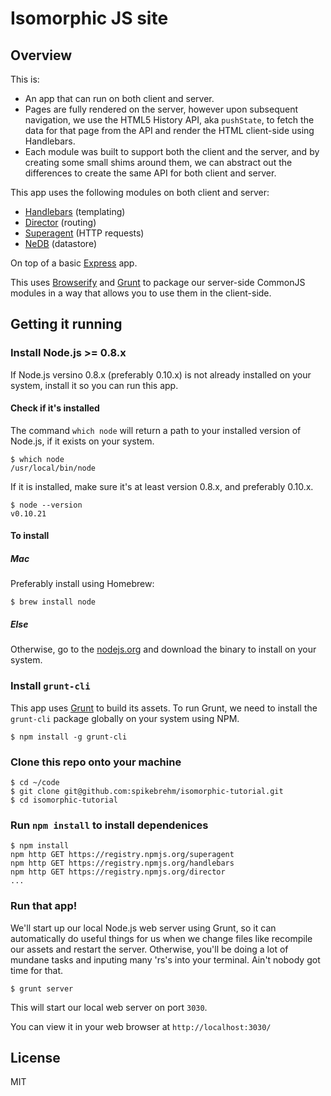 Isomorphic JS site
===================

## Overview

This is: 

* An app that can run on both client and server. 
* Pages are fully rendered on the server, however upon subsequent navigation, we use the HTML5 History API, aka `pushState`, to fetch the data for that page from the API and render the HTML client-side using Handlebars.
* Each module was built to support both the client and the server, and by creating some small shims around them, we can abstract out the differences to create the same API for both client and server.

This app uses the following modules on both client and server:

* [Handlebars](https://github.com/wycats/handlebars.js) (templating)
* [Director](https://github.com/flatiron/director) (routing)
* [Superagent](https://github.com/visionmedia/superagent) (HTTP requests)
* [NeDB](https://github.com/louischatriot/nedb) (datastore)

On top of a basic [Express](https://github.com/visionmedia/express) app.

This uses [Browserify](http://browserify.org/) and [Grunt](http://gruntjs.com/) to package our server-side CommonJS modules in a way that allows you to use them in the client-side.

## Getting it running

### Install Node.js >= 0.8.x

If Node.js versino 0.8.x (preferably 0.10.x) is not already installed on your system, install it so you can run this app.

#### Check if it's installed

The command `which node` will return a path to your installed version of Node.js, if it exists on your system.

    $ which node
    /usr/local/bin/node

If it is installed, make sure it's at least version 0.8.x, and preferably 0.10.x.

    $ node --version
    v0.10.21

#### To install

##### Mac

Preferably install using Homebrew:

    $ brew install node

##### Else

Otherwise, go to the [nodejs.org](http://nodejs.org/) and download the binary to install on your system.

### Install `grunt-cli`

This app uses [Grunt](http://gruntjs.com/) to build its assets. To run Grunt, we need to install the `grunt-cli` package globally on your system using NPM.

    $ npm install -g grunt-cli

### Clone this repo onto your machine

    $ cd ~/code
    $ git clone git@github.com:spikebrehm/isomorphic-tutorial.git
    $ cd isomorphic-tutorial

### Run `npm install` to install dependenices

	$ npm install
	npm http GET https://registry.npmjs.org/superagent
	npm http GET https://registry.npmjs.org/handlebars
	npm http GET https://registry.npmjs.org/director
    ...

### Run that app!

We'll start up our local Node.js web server using Grunt, so it can automatically do useful things for us when we change files like recompile our assets and restart the server.  Otherwise, you'll be doing a lot of mundane tasks and inputing many 'rs's into your terminal.  Ain't nobody got time for that.

    $ grunt server

This will start our local web server on port `3030`.

You can view it in your web browser at `http://localhost:3030/`

## License

MIT
